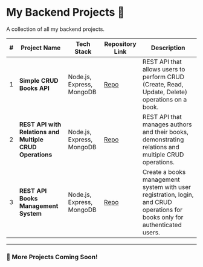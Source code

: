 # My Backend Projects 🚀

A collection of all my backend projects.

| #   | Project Name                                             | Tech Stack                | Repository Link                                                               | Description                                                                                                                 |
| --- | -------------------------------------------------------- | ------------------------- | ----------------------------------------------------------------------------- | --------------------------------------------------------------------------------------------------------------------------- |
| 1   | **Simple CRUD Books API**                                | Node.js, Express, MongoDB | [Repo](https://github.com/HassanEssam0110/Task-1-CRUD-API-for-Books.git)      | REST API that allows users to perform CRUD (Create, Read, Update, Delete) operations on a book.                             |
| 2   | **REST API with Relations and Multiple CRUD Operations** | Node.js, Express, MongoDB | [Repo](https://github.com/HassanEssam0110/Task-2-books-authors-crud-api.git)  | REST API that manages authors and their books, demonstrating relations and multiple CRUD operations.                        |
| 3   | **REST API Books Management System**                     | Node.js, Express, MongoDB | [Repo](https://github.com/HassanEssam0110/Task-3-Books-Management-System.git) | Create a books management system with user registration, login, and CRUD operations for books only for authenticated users. |

---

### 🌟 More Projects Coming Soon!
